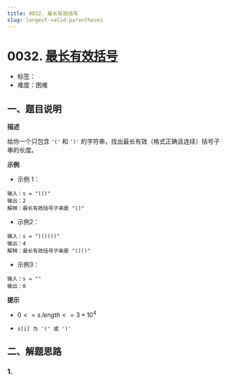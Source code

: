 ```yaml
---
title: 0032. 最长有效括号
slug: longest-valid-parentheses
---
```


# 0032. [最长有效括号](https://leetcode.cn/problems/longest-valid-parentheses/)

- 标签：
- 难度：困难

## 一、题目说明

**描述**

给你一个只包含 `'('` 和 `')'` 的字符串，找出最长有效（格式正确且连续）括号子串的长度。

**示例**

* 示例 1：

```text
输入：s = "(()"
输出：2
解释：最长有效括号子串是 "()"
```

* 示例2：

```text
输入：s = ")()())"
输出：4
解释：最长有效括号子串是 "()()"
```

* 示例3：

```text
输入：s = ""
输出：0
```

**提示**

* $0 <= s.length <= 3 * 10^4$

* `s[i] 为 '(' 或 ')'`

## 二、解题思路

### 1.
